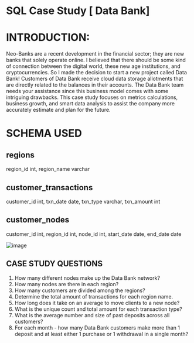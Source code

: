 # SQL Case Study  [ Data Bank]
 
# INTRODUCTION:
Neo-Banks are a recent development in the financial sector; they are new banks that solely operate online.
I believed that there should be some kind of connection between the digital world, these new age institutions, and cryptocurrencies.
So I made the decision to start a new project called Data Bank! 
Customers of Data Bank receive cloud data storage allotments that are directly related to the balances in their accounts. The Data Bank team needs your assistance since this business model comes with some intriguing drawbacks.
This case study focuses on metrics calculations, business growth, and smart data analysis to assist the company more accurately estimate and plan for the future.


# SCHEMA USED

## regions
region_id	int,
region_name	varchar

## customer_transactions
customer_id	int,
txn_date	date,
txn_type	varchar,
txn_amount	int

## customer_nodes
customer_id	int,
region_id	int,
node_id	int,
start_date	date,
end_date	date

![image](https://github.com/Royalsivm/DATABANK-Case-Study/assets/153700930/5784cf45-c918-4537-b8e2-1ff6fa61ddb5)


## CASE STUDY QUESTIONS

1.	How many different nodes make up the Data Bank network?
2.	How many nodes are there in each region?
3.	How many customers are divided among the regions?
4.	Determine the total amount of transactions for each region name.
5.	How long does it take on an average to move clients to a new node?
6.	What is the unique count and total amount for each transaction type?
7.	What is the average number and size of past deposits across all customers?
8.	For each month - how many Data Bank customers make more than 1 deposit and at least either 1 purchase or 1 withdrawal in a single month?

 


 

